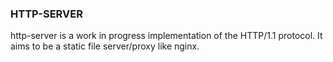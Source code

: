 ### HTTP-SERVER
http-server is a work in progress implementation of the HTTP/1.1 protocol. It aims to be a static file server/proxy
like nginx.